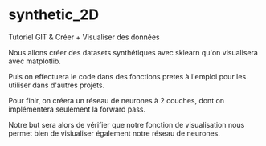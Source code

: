 # synthetic_2D
Tutoriel GIT &amp; Créer + Visualiser des données 

Nous allons créer des datasets synthétiques avec sklearn qu'on visualisera  avec matplotlib.

Puis on effectuera le code dans des fonctions pretes à l'emploi pour les utiliser dans d'autres projets.

Pour finir, on créera un réseau de neurones à 2 couches, dont on implémentera seulement la forward pass.

Notre but sera alors de vérifier que notre fonction de visualisation nous permet bien de visiualiser également notre réseau de neurones.